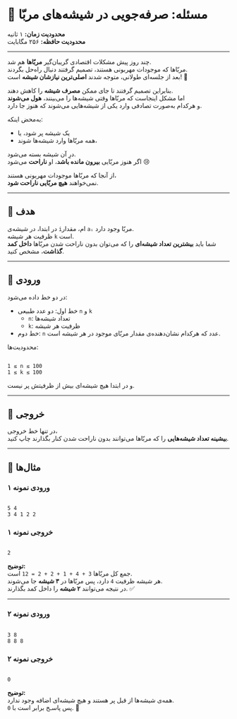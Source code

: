 # 🍓 مسئله: صرفه‌جویی در شیشه‌های مربّا

**محدودیت زمان:** ۱ ثانیه  
**محدودیت حافظه:** ۲۵۶ مگابایت  

---

چند روز پیش مشکلات اقتصادی گریبان‌گیر **مربّاها** هم شد.  
مربّاها که موجودات مهربونی هستند، تصمیم گرفتند دنبال راه‌حل بگردند.  
بعد از جلسه‌ای طولانی، متوجه شدند **اصلی‌ترین نیازشان شیشه** است! 🫙

بنابراین تصمیم گرفتند تا جای ممکن **مصرف شیشه** را کاهش دهند.  
اما مشکل اینجاست که مربّاها وقتی شیشه‌ها را می‌بینند، **هول می‌شوند**  
و هرکدام به‌صورت تصادفی وارد یکی از شیشه‌هایی می‌شوند که هنوز جا دارد.  

به‌محض اینکه:
- یک شیشه پر شود، یا  
- همه مربّاها وارد شیشه‌ها شوند،  

درِ آن شیشه بسته می‌شود.  
اگر هنوز مربّایی **بیرون مانده باشد**، او **ناراحت** می‌شود 😢

از آنجا که مربّاها موجودات مهربونی هستند،  
نمی‌خواهند **هیچ مربّایی ناراحت شود**.

---

## 🎯 هدف

در ابتدا، در شیشه‌ی `i`‌ام، مقدار `aᵢ` مربّا وجود دارد.  
ظرفیت هر شیشه `k` است.  
شما باید **بیشترین تعداد شیشه‌ای** را که می‌توان بدون ناراحت شدن مربّاها **داخل کمد گذاشت**، مشخص کنید.

---

## 🔢 ورودی

در دو خط داده می‌شود:

- خط اول: دو عدد طبیعی `n` و `k`
  - `n`: تعداد شیشه‌ها  
  - `k`: ظرفیت هر شیشه  
- خط دوم: `n` عدد که هرکدام نشان‌دهنده‌ی مقدار مربّای موجود در هر شیشه است.

محدودیت‌ها:

```

1 ≤ n ≤ 100
1 ≤ k ≤ 100

```

و در ابتدا هیچ شیشه‌ای بیش از ظرفیتش پر نیست.

---

## 🧮 خروجی

در تنها خط خروجی،  
**بیشینه تعداد شیشه‌هایی** را که مربّاها می‌توانند بدون ناراحت شدن کنار بگذارند چاپ کنید.

---

## 🧊 مثال‌ها

### ورودی نمونه ۱
```

5 4
3 4 1 2 2

```

### خروجی نمونه ۱
```

2

```

**توضیح:**  
جمع کل مربّاها `3 + 4 + 1 + 2 + 2 = 12` است.  
هر شیشه ظرفیت `4` دارد، پس مربّاها در **۳ شیشه** جا می‌شوند.  
در نتیجه می‌توانند **۲ شیشه** را داخل کمد بگذارند. ✅

---

### ورودی نمونه ۲
```

3 8
8 8 8

```

### خروجی نمونه ۲
```

0

```

**توضیح:**  
همه‌ی شیشه‌ها از قبل پر هستند و هیچ شیشه‌ای اضافه وجود ندارد.  
پس پاسـخ برابر است با `0`. 🚫